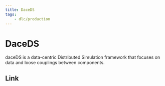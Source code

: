 ```yaml
---
title: DaceDS
tags:
    - dlc/production
---
```

# DaceDS
daceDS is a data-centric Distributed Simulation framework that focuses on data and loose couplings between components.

## Link
